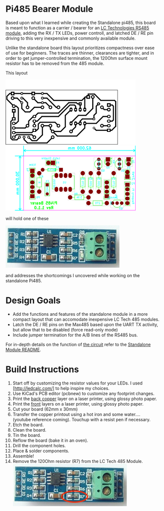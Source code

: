 # Pi485 Bearer Module

Based upon what I learned while creating the Standalone pi485, this board is meant to function as a carrier / bearer for an
[LC Technologies RS485 module](http://www.chinalctech.com/index.php?_m=mod_product&_a=view&p_id=811), adding the RX / TX LEDs,
power controll, and latched DE / RE pin driving to this very inexpensive and commonly available module.

Unlike the standalone board this layout prioritizes compactness over ease of use for beginners.
The traces are thinner, clearances are tighter, and in order to get jumper-controlled termination, the 120Ohm surface mount resistor has 
to be removed from the 485 module.

This layout

![Copper Layer](plots/pi485bearer-B.Cu.png) ![Front Layers](plots/pi485bearer-brd.png)

will hold one of these

![LCTech485](lctech485.jpg)

and addresses the shortcomings I uncovered while working on the standalone Pi485.

# Design Goals
* Add the functions and features of the standalone module in a more compact layout that can accomodate inexpensive LC Tech 485 modules.
* Latch the DE / RE pins on the Max485 based upon the UART TX activity, but allow that to be disabled (force read-only mode)
* Include jumper termination for the A/B lines of the RS485 bus.

For in-depth details on the function of [the circuit](plots/pi485bearer.png) refer to the [Standalone Module README](../standalone/README.md).

# Build Instructions

1. Start off by customizing the resistor values for your LEDs. I used [http://ledcalc.com/] to help inspire my choices.
2. Use KiCad's PCB editor (pcbnew) to customize any footprint changes.
3. Print the [back copper](plots/pi485bearer-B.Cu.svg) layer on a laser printer, using glossy photo paper.
4. Print the [front](plots/pi485bearer-brd.svg) layers on a laser printer, using glossy photo paper.
5. Cut your board (62mm x 30mm)
6. Transfer the copper printout using a hot iron and some water.... (youtube reference coming). Touchup with a resist pen if necessary.
7. Etch the board.
8. Clean the board.
9. Tin the board.
10. Reflow the board (bake it in an oven).
11. Drill the component holes.
12. Place & solder components.
13. Assemble!
14. Remove the 120Ohm resistor (R7) from the LC Tech 485 Module.
    ![R7 Has to Go](lctech485-r7.jpg)
